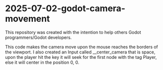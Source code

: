 # 2025-07-02-godot-camera-movement
This repository was created with the intention to help others Godot programmers/Godot developers.

This code makes the camera move upon the mouse reaches the borders of the viewport. I also created an Input called __center_camera that is space, upon the player hit the key it will seek for the first node with the tag Player, else it will center in the position 0, 0.
